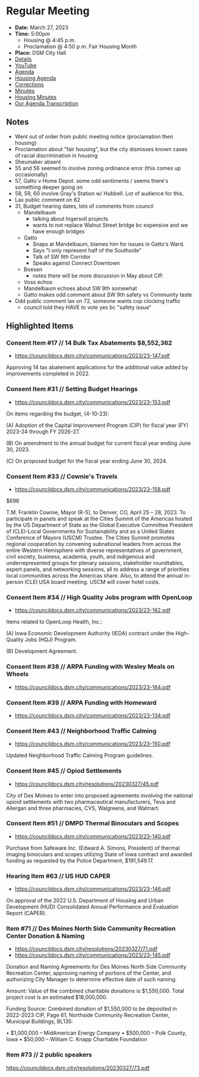 # Regular Meeting

- **Date:** March 27, 2023
- **Time:** 5:00pm
    - Housing @ 4:45 p.m.
    - Proclamation @ 4:50 p.m. Fair Housing Month 
- **Place:** DSM City Hall
- [Details](https://www.dsm.city/citycouncil_detail_T60_R2393.php)
- [YouTube](https://youtube.com/live/WKskTKPt3Ik)
- [Agenda](https://councildocs.dsm.city/agendas/ag20230327.pdf)
- [Housing Agenda](https://councildocs.dsm.city/agendas/mg20230327.pdf)
- [Corrections](https://councildocs.dsm.city/corrections/20230327%20CAP.pdf)
- [Minutes](https://councildocs.dsm.city/minutes/as20230327.pdf)
- [Housing Minutes](https://councildocs.dsm.city/minutes/ms20230327.pdf)
- [Our Agenda Transcription](#/view/agenda~2023~transcription~03-27_RM)

## Notes

- Went out of order from public meeting notice (proclamation then housing)
- Proclamation about "fair housing", but the city dismisses known cases of racial discrimination in housing
- Sheumaker absent
- 55 and 56 seemed to involve zoning ordinance error (this comes up occasionally)
- 57, Gatto v Home Depot. some odd sentiments / seems there's something deeper going on
- 58, 59, 60 involve Gray's Station w/ Hubbell. Lot of audience for this.
- Lax public comment on 62
- 31, Budget hearing dates, lots of comments from council
    - Mandelbaum 
        - talking about Ingersoll projects
        - wants to not replace Walnut Street bridge bc expensive and we have enough bridges
    - Gatto
        - Snaps at Mandelbaum, blames him for issues in Gatto's Ward.
        - Says "I only represent half of the Southside"
        - Talk of SW 9th Corridor
        - Speaks against Connect Downtown
    - Boesen
        - notes there will be more discussion in May about CIP. 
    - Voss echos 
    - Mandelbaum echoes about SW 9th somewhat
    - Gatto makes odd comment about SW 9th safety vs Community taste
- Odd public comment lax on 72, someone wants cop clocking traffic
    - council told they HAVE to vote yes bc "safety issue"

## Highlighted Items

### Consent Item #17 // 14 Bulk Tax Abatements $8,552,362

- https://councildocs.dsm.city/communications/2023/23-147.pdf

Approving 14 tax abatement applications for the additional value added by improvements completed in 2022. 

### Consent Item #31 // Setting Budget Hearings

- https://councildocs.dsm.city/communications/2023/23-153.pdf

On items regarding the budget, (4-10-23):

(A) Adoption of the Capital Improvement Program (CIP) for fiscal year (FY) 2023-24 through FY 2026-27.

(B) On amendment to the annual budget for current fiscal year ending June 30, 2023.

(C) On proposed budget for the fiscal year ending June 30, 2024. 

### Consent Item #33 // Cownie's Travels 

- https://councildocs.dsm.city/communications/2023/23-158.pdf

$696

T.M. Franklin Cownie, Mayor (R-5), to Denver, CO, April 25 – 28, 2023. To participate in panels
and speak at the Cities Summit of the Americas hosted by the US Department of State as the Global
Executive Committee President of ICLEI-Local Governments for Sustainability and as a United States
Conference of Mayors (USCM) Trustee. The Cities Summit promotes regional cooperation by
convening subnational leaders from across the entire Western Hemisphere with diverse representatives
of government, civil society, business, academia, youth, and indigenous and underrepresented groups
for plenary sessions, stakeholder roundtables, expert panels, and networking sessions, all to address a
range of priorities local communities across the Americas share. Also, to attend the annual in-person
ICLEI USA board meeting. USCM will cover hotel costs.

### Consent Item #34 // High Quality Jobs program with OpenLoop

- https://councildocs.dsm.city/communications/2023/23-162.pdf

Items related to OpenLoop Health, Inc.:

(A) Iowa Economic Development Authority (IEDA) contract under the High-Quality Jobs (HQJ) Program.

(B) Development Agreement. 

### Consent Item #38 // ARPA Funding with Wesley Meals on Wheels

- https://councildocs.dsm.city/communications/2023/23-164.pdf

### Consent Item #39 // ARPA Funding with Homeward

- https://councildocs.dsm.city/communications/2023/23-134.pdf

### Consent Item #43 // Neighborhood Traffic Calming

- https://councildocs.dsm.city/communications/2023/23-150.pdf

Updated Neighborhood Traffic Calming Program guidelines.

### Consent Item #45 // Opiod Settlements

- https://councildocs.dsm.city/resolutions/20230327/45.pdf

City of Des Moines to enter into proposed agreements involving the national opioid settlements with two pharmaceutical manufacturers, Teva and Allergan and three pharmacies, CVS, Walgreens, and Walmart. 

### Consent Item #51 // DMPD Thermal Binoculars and Scopes

- https://councildocs.dsm.city/communications/2023/23-140.pdf

Purchase from Safeware Inc. (Edward A. Simons, President) of thermal imaging binoculars and scopes utilizing State of Iowa contract and awarded funding as requested by the Police Department, $191,549.17. 

### Hearing Item #63 // US HUD CAPER

- https://councildocs.dsm.city/communications/2023/23-146.pdf

On approval of the 2022 U.S. Department of Housing and Urban Development (HUD) Consolidated Annual Performance and Evaluation Report (CAPER). 

### Item #71 // Des Moines North Side Community Recreation Center Donation & Naming

- https://councildocs.dsm.city/resolutions/20230327/71.pdf
- https://councildocs.dsm.city/communications/2023/23-145.pdf

Donation and Naming Agreements for Des Moines North Side Community Recreation Center, approving naming of portions of the Center, and authorizing City Manager to determine effective date of such naming. 

Amount: Value of the combined charitable donations is $1,550,000. Total project cost is an estimated
$18,000,000.

Funding Source: Combined donation of $1,550,000 to be deposited in 2022-2023 CIP, Page 61,
Northside Community Recreation Center, Municipal Buildings, BL135:

• $1,000,000 – MidAmerican Energy Company
• $500,000 – Polk County, Iowa
• $50,000 – William C. Knapp Charitable Foundation

### Item #73 // 2 public speakers

https://councildocs.dsm.city/resolutions/20230327/73.pdf
